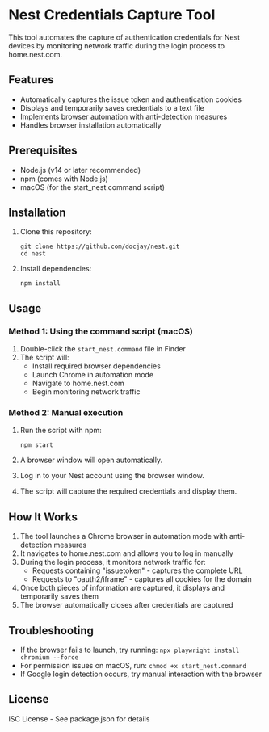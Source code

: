 # Nest Credentials Capture Tool

This tool automates the capture of authentication credentials for Nest devices by monitoring network traffic during the login process to home.nest.com.

## Features

- Automatically captures the issue token and authentication cookies
- Displays and temporarily saves credentials to a text file
- Implements browser automation with anti-detection measures
- Handles browser installation automatically

## Prerequisites

- Node.js (v14 or later recommended)
- npm (comes with Node.js)
- macOS (for the start_nest.command script)

## Installation

1. Clone this repository:
   ```
   git clone https://github.com/docjay/nest.git
   cd nest
   ```

2. Install dependencies:
   ```
   npm install
   ```

## Usage

### Method 1: Using the command script (macOS)

1. Double-click the `start_nest.command` file in Finder
2. The script will:
   - Install required browser dependencies
   - Launch Chrome in automation mode
   - Navigate to home.nest.com
   - Begin monitoring network traffic

### Method 2: Manual execution

1. Run the script with npm:
   ```
   npm start
   ```

2. A browser window will open automatically.
3. Log in to your Nest account using the browser window.
4. The script will capture the required credentials and display them.

## How It Works

1. The tool launches a Chrome browser in automation mode with anti-detection measures
2. It navigates to home.nest.com and allows you to log in manually
3. During the login process, it monitors network traffic for:
   - Requests containing "issuetoken" - captures the complete URL
   - Requests to "oauth2/iframe" - captures all cookies for the domain
4. Once both pieces of information are captured, it displays and temporarily saves them
5. The browser automatically closes after credentials are captured

## Troubleshooting

- If the browser fails to launch, try running: `npx playwright install chromium --force`
- For permission issues on macOS, run: `chmod +x start_nest.command`
- If Google login detection occurs, try manual interaction with the browser

## License

ISC License - See package.json for details
